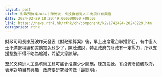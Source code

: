 ```yaml
---
layout: post
title: 財政預算案2024｜陳茂波︰有投資者對人工島項目有興趣
date: 2024-02-29 18:20:49.000000000 +08:00
link: https://news.rthk.hk/rthk/ch/component/k2/1742494-20240229.htm
categories: rthk
---
```


財政司司長陳茂波昨天發表《財政預算案》後，早上出席電台聯播節目，有中產人士不滿退稅額和差餉寬免也少了，陳茂波說，特區政府的財政有一定壓力，所以支援措施不得不略為縮減，希望大家諒解。

至於交椅洲人工島填海工程可能會推遲少少開展，陳茂波說，有投資者接觸政府，表示對項目有興趣，政府要研究如何做「最聰明」。
